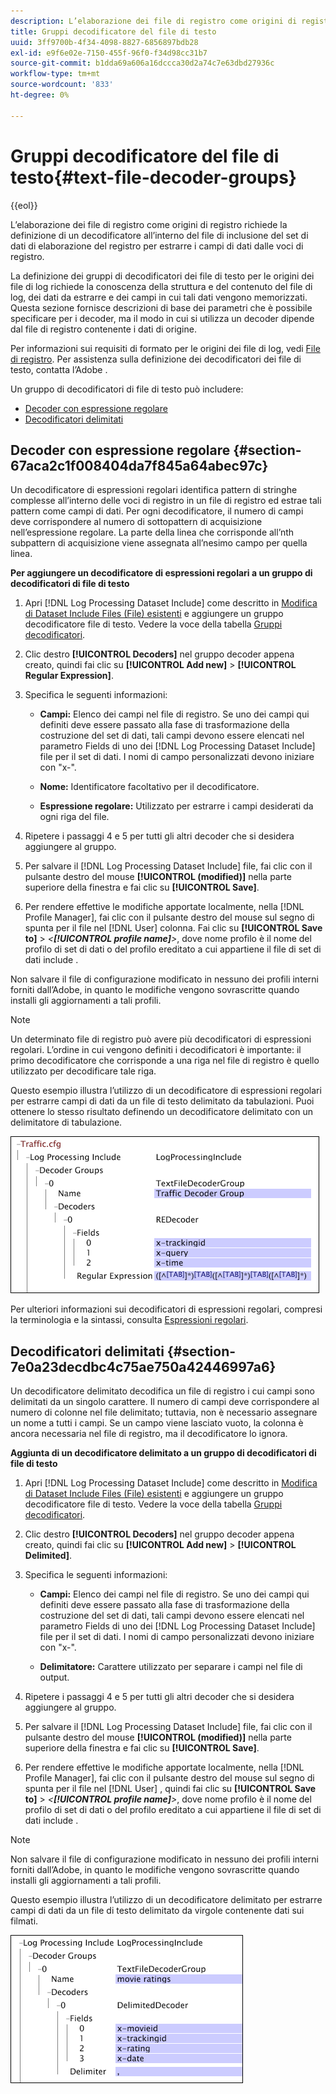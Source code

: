 ```yaml
---
description: L’elaborazione dei file di registro come origini di registro richiede la definizione di un decodificatore all’interno del file di inclusione del set di dati di elaborazione del registro per estrarre i campi di dati dalle voci di registro.
title: Gruppi decodificatore del file di testo
uuid: 3ff9700b-4f34-4098-8827-6856897bdb28
exl-id: e9f6e02e-7150-455f-96f0-f34d98cc31b7
source-git-commit: b1dda69a606a16dccca30d2a74c7e63dbd27936c
workflow-type: tm+mt
source-wordcount: '833'
ht-degree: 0%

---
```


# Gruppi decodificatore del file di testo{#text-file-decoder-groups}

{{eol}}

L’elaborazione dei file di registro come origini di registro richiede la definizione di un decodificatore all’interno del file di inclusione del set di dati di elaborazione del registro per estrarre i campi di dati dalle voci di registro.

La definizione dei gruppi di decodificatori dei file di testo per le origini dei file di log richiede la conoscenza della struttura e del contenuto del file di log, dei dati da estrarre e dei campi in cui tali dati vengono memorizzati. Questa sezione fornisce descrizioni di base dei parametri che è possibile specificare per i decoder, ma il modo in cui si utilizza un decoder dipende dal file di registro contenente i dati di origine.

Per informazioni sui requisiti di formato per le origini dei file di log, vedi [File di registro](../../../../../home/c-dataset-const-proc/c-log-proc-config-file/c-log-sources.md#concept-3d4fb817c057447d90f166b1183b461e). Per assistenza sulla definizione dei decodificatori dei file di testo, contatta l’Adobe .

Un gruppo di decodificatori di file di testo può includere:

* [Decoder con espressione regolare](../../../../../home/c-dataset-const-proc/c-dataset-inc-files/c-types-dataset-inc-files/c-log-proc-dataset-inc-files/c-text-file-dec-groups.md#section-67aca2c1f008404da7f845a64abec97c)
* [Decodificatori delimitati](../../../../../home/c-dataset-const-proc/c-dataset-inc-files/c-types-dataset-inc-files/c-log-proc-dataset-inc-files/c-text-file-dec-groups.md#section-7e0a23decdbc4c75ae750a42446997a6)

## Decoder con espressione regolare {#section-67aca2c1f008404da7f845a64abec97c}

Un decodificatore di espressioni regolari identifica pattern di stringhe complesse all’interno delle voci di registro in un file di registro ed estrae tali pattern come campi di dati. Per ogni decodificatore, il numero di campi deve corrispondere al numero di sottopattern di acquisizione nell’espressione regolare. La parte della linea che corrisponde all’nth subpattern di acquisizione viene assegnata all’nesimo campo per quella linea.

**Per aggiungere un decodificatore di espressioni regolari a un gruppo di decodificatori di file di testo**

1. Apri [!DNL Log Processing Dataset Include] come descritto in [Modifica di Dataset Include Files (File) esistenti](../../../../../home/c-dataset-const-proc/c-dataset-inc-files/c-work-dataset-inc-files/t-edit-ex-dataset-inc-files.md#task-456c04e38ebc425fb35677a6bb6aa077) e aggiungere un gruppo decodificatore file di testo. Vedere la voce della tabella [Gruppi decodificatori](../../../../../home/c-dataset-const-proc/c-dataset-inc-files/c-types-dataset-inc-files/c-log-proc-dataset-inc-files/c-log-proc-dataset-inc-files.md#concept-999475a22519432e98844622ca95b6ab).

1. Clic destro **[!UICONTROL Decoders]** nel gruppo decoder appena creato, quindi fai clic su **[!UICONTROL Add new]** > **[!UICONTROL Regular Expression]**.

1. Specifica le seguenti informazioni:

   * **Campi:** Elenco dei campi nel file di registro. Se uno dei campi qui definiti deve essere passato alla fase di trasformazione della costruzione del set di dati, tali campi devono essere elencati nel parametro Fields di uno dei [!DNL Log Processing Dataset Include] file per il set di dati. I nomi di campo personalizzati devono iniziare con &quot;x-&quot;.

   * **Nome:** Identificatore facoltativo per il decodificatore.
   * **Espressione regolare:** Utilizzato per estrarre i campi desiderati da ogni riga del file.

1. Ripetere i passaggi 4 e 5 per tutti gli altri decoder che si desidera aggiungere al gruppo.
1. Per salvare il [!DNL Log Processing Dataset Include] file, fai clic con il pulsante destro del mouse **[!UICONTROL (modified)]** nella parte superiore della finestra e fai clic su **[!UICONTROL Save]**.

1. Per rendere effettive le modifiche apportate localmente, nella [!DNL Profile Manager], fai clic con il pulsante destro del mouse sul segno di spunta per il file nel [!DNL User] colonna. Fai clic su **[!UICONTROL Save to]** > *&lt;**[!UICONTROL profile name]**>*, dove nome profilo è il nome del profilo di set di dati o del profilo ereditato a cui appartiene il file di set di dati include .

Non salvare il file di configurazione modificato in nessuno dei profili interni forniti dall’Adobe, in quanto le modifiche vengono sovrascritte quando installi gli aggiornamenti a tali profili.

>[!NOTE]
>
>Un determinato file di registro può avere più decodificatori di espressioni regolari. L’ordine in cui vengono definiti i decodificatori è importante: il primo decodificatore che corrisponde a una riga nel file di registro è quello utilizzato per decodificare tale riga.

Questo esempio illustra l’utilizzo di un decodificatore di espressioni regolari per estrarre campi di dati da un file di testo delimitato da tabulazioni. Puoi ottenere lo stesso risultato definendo un decodificatore delimitato con un delimitatore di tabulazione.

![](assets/cfg_LogProcessingInclude_RegExpDecoder.png)

Per ulteriori informazioni sui decodificatori di espressioni regolari, compresi la terminologia e la sintassi, consulta [Espressioni regolari](../../../../../home/c-dataset-const-proc/c-reg-exp.md#concept-070077baa419475094ef0469e92c5b9c).

## Decodificatori delimitati {#section-7e0a23decdbc4c75ae750a42446997a6}

Un decodificatore delimitato decodifica un file di registro i cui campi sono delimitati da un singolo carattere. Il numero di campi deve corrispondere al numero di colonne nel file delimitato; tuttavia, non è necessario assegnare un nome a tutti i campi. Se un campo viene lasciato vuoto, la colonna è ancora necessaria nel file di registro, ma il decodificatore lo ignora.

**Aggiunta di un decodificatore delimitato a un gruppo di decodificatori di file di testo**

1. Apri [!DNL Log Processing Dataset Include] come descritto in [Modifica di Dataset Include Files (File) esistenti](../../../../../home/c-dataset-const-proc/c-dataset-inc-files/c-work-dataset-inc-files/t-edit-ex-dataset-inc-files.md#task-456c04e38ebc425fb35677a6bb6aa077) e aggiungere un gruppo decodificatore file di testo. Vedere la voce della tabella [Gruppi decodificatori](../../../../../home/c-dataset-const-proc/c-dataset-inc-files/c-types-dataset-inc-files/c-log-proc-dataset-inc-files/c-log-proc-dataset-inc-files.md#concept-999475a22519432e98844622ca95b6ab).

1. Clic destro **[!UICONTROL Decoders]** nel gruppo decoder appena creato, quindi fai clic su **[!UICONTROL Add new]** > **[!UICONTROL Delimited]**.

1. Specifica le seguenti informazioni:

   * **Campi:** Elenco dei campi nel file di registro. Se uno dei campi qui definiti deve essere passato alla fase di trasformazione della costruzione del set di dati, tali campi devono essere elencati nel parametro Fields di uno dei [!DNL Log Processing Dataset Include] file per il set di dati. I nomi di campo personalizzati devono iniziare con &quot;x-&quot;.

   * **Delimitatore:** Carattere utilizzato per separare i campi nel file di output.

1. Ripetere i passaggi 4 e 5 per tutti gli altri decoder che si desidera aggiungere al gruppo.
1. Per salvare il [!DNL Log Processing Dataset Include] file, fai clic con il pulsante destro del mouse **[!UICONTROL (modified)]** nella parte superiore della finestra e fai clic su **[!UICONTROL Save]**.

1. Per rendere effettive le modifiche apportate localmente, nella [!DNL Profile Manager], fai clic con il pulsante destro del mouse sul segno di spunta per il file nel [!DNL User] , quindi fai clic su **[!UICONTROL Save to]** > *&lt;**[!UICONTROL profile name]**>*, dove nome profilo è il nome del profilo di set di dati o del profilo ereditato a cui appartiene il file di set di dati include .

>[!NOTE]
>
>Non salvare il file di configurazione modificato in nessuno dei profili interni forniti dall’Adobe, in quanto le modifiche vengono sovrascritte quando installi gli aggiornamenti a tali profili.

Questo esempio illustra l’utilizzo di un decodificatore delimitato per estrarre campi di dati da un file di testo delimitato da virgole contenente dati sui filmati.

![](assets/cfg_LogProcessingInclude_DelimitedDecoder.png)
